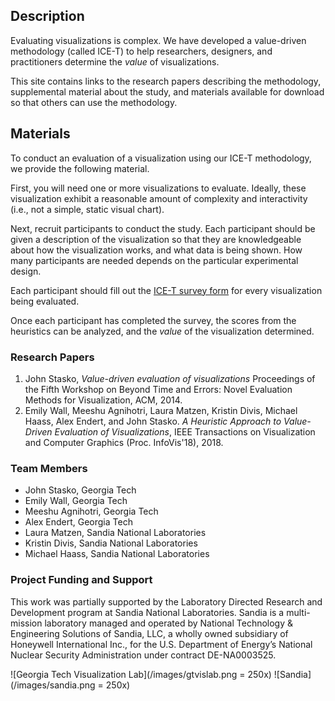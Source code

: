 ## Description

<!-- ![](./images/ice-t.jpg =200x) -->
Evaluating visualizations is complex. We have developed a value-driven methodology (called ICE-T) to help researchers, designers, and practitioners determine the _value_ of visualizations.

This site contains links to the research papers describing the methodology, supplemental material about the study, and materials available for download so that others can use the methodology.

## Materials

To conduct an evaluation of a visualization using our ICE-T methodology, we provide the following material.

First, you will need one or more visualizations to evaluate. Ideally, these visualization exhibit a reasonable amount of complexity and interactivity (i.e., not a simple, static visual chart).

Next, recruit participants to conduct the study. Each participant should be given a description of the visualization so that they are knowledgeable about how the visualization works, and what data is being shown. How many participants are needed depends on the particular experimental design.

Each participant should fill out the [ICE-T survey form](documents/survey.pdf) for every visualization being evaluated.

Once each participant has completed the survey, the scores from the heuristics can be analyzed, and the _value_ of the visualization determined.

### Research Papers

  1. John Stasko, *Value-driven evaluation of visualizations* Proceedings of the Fifth Workshop on Beyond Time and Errors: Novel Evaluation Methods for Visualization, ACM, 2014.
  2. Emily Wall, Meeshu Agnihotri, Laura Matzen, Kristin Divis, Michael Haass, Alex Endert, and John Stasko. *A Heuristic Approach to Value-Driven Evaluation of Visualizations*, IEEE Transactions on Visualization and Computer Graphics (Proc. InfoVis'18), 2018.

### Team Members

  - John Stasko, Georgia Tech
  - Emily Wall, Georgia Tech
  - Meeshu Agnihotri, Georgia Tech
  - Alex Endert, Georgia Tech
  - Laura Matzen, Sandia National Laboratories
  - Kristin Divis, Sandia National Laboratories
  - Michael Haass, Sandia National Laboratories

### Project Funding and Support

This work was partially supported by the Laboratory Directed Research and Development program at Sandia National Laboratories. Sandia is a multi-mission laboratory managed and operated by National Technology \& Engineering Solutions of Sandia, LLC, a wholly owned subsidiary of Honeywell International Inc., for the U.S. Department of Energy’s National Nuclear Security Administration under contract DE-NA0003525.

![Georgia Tech Visualization Lab](/images/gtvislab.png = 250x)
![Sandia](/images/sandia.png = 250x)
